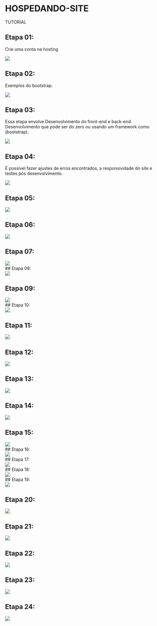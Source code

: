 # HOSPEDANDO-SITE
TUTORIAL

## Etapa 01:
 Crie uma conta na hosting
<div align="left">
<img src="https://github.com/mitohspro/HOSPEDANDO-SITE/blob/main/1.png">
</div>

## Etapa 02: 
 Exemplos do bootstrap.
 <div align="left">
<img src="https://github.com/mitohspro/HOSPEDANDO-SITE/blob/main/2.png">
</div>

## Etapa 03:
 Essa etapa envolve Desenvolvimento do front-end e back-end. Desenvolvimento que pode ser do zero ou usando um framework como (bootstrap).
 <div align="left">
<img src="https://github.com/mitohspro/HOSPEDANDO-SITE/blob/main/3.png">
</div>

## Etapa 04:
 É possível fazer ajustes de erros encontrados, a responsividade do site e testes pós desenvolvimento.
 <div align="left">
<img src="https://github.com/mitohspro/HOSPEDANDO-SITE/blob/main/4.png">
</div>

## Etapa 05:

<div align="left">
<img src="https://github.com/mitohspro/HOSPEDANDO-SITE/blob/main/5.png">
</div>

## Etapa 06:

<div align="left">
<img src="https://github.com/mitohspro/HOSPEDANDO-SITE/blob/main/6.png">
</div>

## Etapa 07:

<div align="left">
<img src="https://github.com/mitohspro/HOSPEDANDO-SITE/blob/main/7.png">
</div>
## Etapa 08:

<div align="left">
<img src="https://github.com/mitohspro/HOSPEDANDO-SITE/blob/main/8.png">
</div>

## Etapa 09:

<div align="left">
<img src="https://github.com/mitohspro/HOSPEDANDO-SITE/blob/main/9.png">
</div>
## Etapa 10:

<div align="left">
<img src="https://github.com/mitohspro/HOSPEDANDO-SITE/blob/main/10.png">
</div>


## Etapa 11:

<div align="left">
<img src="https://github.com/mitohspro/HOSPEDANDO-SITE/blob/main/11.png">
</div>

## Etapa 12:

<div align="left">
<img src="https://github.com/mitohspro/HOSPEDANDO-SITE/blob/main/12.png">
</div>

## Etapa 13:

<div align="left">
<img src="https://github.com/mitohspro/HOSPEDANDO-SITE/blob/main/13.png">
</div>

## Etapa 14:

<div align="left">
<img src="https://github.com/mitohspro/HOSPEDANDO-SITE/blob/main/14.png">
</div>

## Etapa 15:

<div align="left">
<img src="https://github.com/mitohspro/HOSPEDANDO-SITE/blob/main/15.png">
</div>
## Etapa 16:

<div align="left">
<img src="https://github.com/mitohspro/HOSPEDANDO-SITE/blob/main/16.png">
</div>
## Etapa 17:

<div align="left">
<img src="https://github.com/mitohspro/HOSPEDANDO-SITE/blob/main/17.png">
</div>
## Etapa 18:

<div align="left">
<img src="https://github.com/mitohspro/HOSPEDANDO-SITE/blob/main/18.png">
</div>
## Etapa 19:

<div align="left">
<img src="https://github.com/mitohspro/HOSPEDANDO-SITE/blob/main/19.png">
</div>

## Etapa 20:

<div align="left">
<img src="https://github.com/mitohspro/HOSPEDANDO-SITE/blob/main/20.png">
</div>

## Etapa 21:

<div align="left">
<img src="https://github.com/mitohspro/HOSPEDANDO-SITE/blob/main/21.png">
</div>

## Etapa 22:

<div align="left">
<img src="https://github.com/mitohspro/HOSPEDANDO-SITE/blob/main/22.png">
</div>

## Etapa 23:

<div align="left">
<img src="https://github.com/mitohspro/HOSPEDANDO-SITE/blob/main/23.png">
</div>

## Etapa 24:

<div align="left">
<img src="https://github.com/mitohspro/HOSPEDANDO-SITE/blob/main/24.png">
</div>

